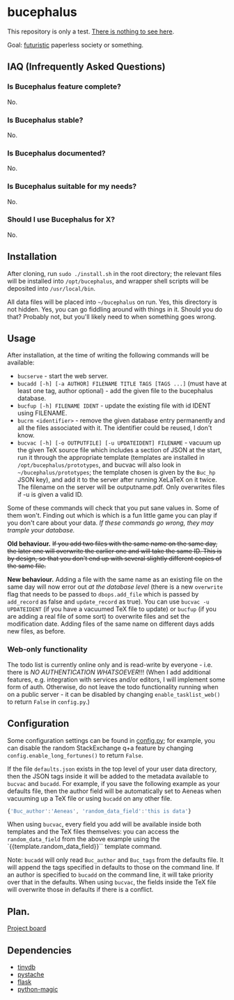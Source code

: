 # bucephalus

This repository is only a test. [There is nothing to see here](https://www.youtube.com/watch?v=V2MIvUx9uiQ).

Goal: [futuristic](https://abstrusegoose.com/440) paperless society or something.

## IAQ (Infrequently Asked Questions)
### Is Bucephalus feature complete?
No.

### Is Bucephalus stable?
No.

### Is Bucephalus documented?
No.

### Is Bucephalus suitable for my needs?
No.

### Should I use Bucephalus for X?
No.

## Installation
After cloning, run `sudo ./install.sh` in the root directory; the relevant files will be
installed into `/opt/bucephalus`, and wrapper shell scripts will be deposited into `/usr/local/bin`.

All data files will be placed into `~/bucephalus` on run. Yes, this directory is not hidden. Yes,
you can go fiddling around with things in it. Should you do that? Probably not, but you'll likely
need to when something goes wrong.

## Usage
After installation, at the time of writing the following commands will be available:

* `bucserve` - start the web server.
* `bucadd [-h] [-a AUTHOR] FILENAME TITLE TAGS [TAGS ...]` (must have at least one tag, author optional) - add the given file to the bucephalus database.
* `bucfup [-h] FILENAME IDENT` - update the existing file with id IDENT using FILENAME.
* `bucrm <identifier>` - remove the given database entry permanently and all the files associated with it. The identifier could be reused, I don't know.
* `bucvac [-h] [-o OUTPUTFILE] [-u UPDATEIDENT] FILENAME` - vacuum up the given TeX source file which includes a section of JSON at the start, run it through the appropriate template (templates are installed in `/opt/bucephalus/prototypes`, and bucvac will also look in `~/bucephalus/prototypes`; the template chosen is given by the `Buc_hp` JSON key), and add it to the server after running XeLaTeX on it twice. The filename on the server will be outputname.pdf. Only overwrites files if -u is given a valid ID.

Some of these commands will check that you put sane values in. Some of them won't. Finding out which is which is a fun little game
you can play if you don't care about your data. *If these commands go wrong, they may trample your database.*

**Old behaviour.** ~~If you add two files with the same name on the same day, the later one will overwrite the earlier one and will take the same ID. This is
by design, so that you don't end up with several slightly different copies of the same file.~~

**New behaviour.** Adding a file with the same name as an existing file on the same day will now error out *at the database level* (there is a new `overwrite` flag
that needs to be passed to `dbops.add_file` which is passed by `add_record` as false and `update_record` as true). You can use `bucvac -u UPDATEIDENT` (if you
have a vacuumed TeX file to update) or `bucfup` (if you are adding a real file of some sort) to overwrite files and set the modification date. Adding files of
the same name on different days adds new files, as before.

### Web-only functionality
The todo list is currently online only and is read-write by everyone - i.e. there is *NO AUTHENTICATION WHATSOEVER*!!! (When I add additional features,
e.g. integration with services and/or editors, I will implement some form of auth. Otherwise, do not leave the todo functionality running when on a public
server - it can be disabled by changing `enable_tasklist_web()` to return `False` in `config.py`.)

## Configuration
Some configuration settings can be found in [config.py](app/config.py); for example, you can disable the random StackExchange q+a feature
by changing `config.enable_long_fortunes()` to return `False`.

If the file `defaults.json` exists in the top level of your user data directory, then the JSON tags inside it will be added to the metadata
available to `bucvac` and `bucadd`. For example, if you save the following example as your defaults file, then the author field will be automatically
set to Aeneas when vacuuming up a TeX file or using `bucadd` on any other file.

```javascript
{'Buc_author':'Aeneas', 'random_data_field':'this is data'}
```

When using `bucvac`, every field you add will be available inside both templates and the TeX files themselves: you can access the `random_data_field` from
the above example using the `{{template.random_data_field}}`` template command.

Note: `bucadd` will only read `Buc_author` and `Buc_tags` from the defaults file. It will append the tags specified in defaults to those on
the command line. If an author is specified to `bucadd` on the command line, it will take priority over that in the defaults. When using
`bucvac`, the fields inside the TeX file will overwrite those in defaults if there is a conflict.


## Plan.
[Project board](https://github.com/aelzenaar/bucephalus/projects/1)

## Dependencies
* [tinydb](https://pypi.org/project/tinydb/)
* [pystache](https://github.com/defunkt/pystache)
* [flask](http://flask.pocoo.org/)
* [python-magic](https://github.com/ahupp/python-magic)
